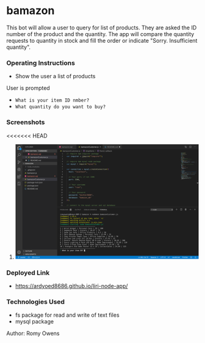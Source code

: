 # bamazon

This bot will allow a user to query for list of products. They are asked the ID number of the product and the quantity. The app will compare the quantity requests to quantity in stock and fill the order or indicate "Sorry. Insufficient quantity".


### Operating Instructions
   * Show the user a list of products

User is prompted
   * `What is your item ID nmber?` 
   * `What quantity do you want to buy?`

   ### Screenshots

<<<<<<< HEAD
1. ![bamazon image](https://github.com/ardyoed8686/bamazon/blob/master/images/Screen%20Shot%202019-10-29%20at%208.33.43%20PM.png)

### Deployed Link
 - https://ardyoed8686.github.io/liri-node-app/


### Technologies Used

*  fs package for read and write of text files
*  mysql package

Author: Romy Owens
   
